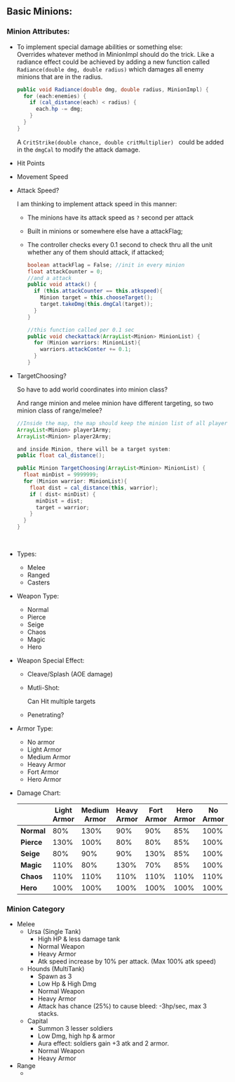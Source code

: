 ## Basic Minions:

### Minion Attributes:

- To implement special damage abilities or something else:  
  Overrides whatever method in MinionImpl should do the trick.
  Like a radiance effect could be achieved by adding a new function called `Radiance(double dmg, double radius)` which damages all enemy minions that are in the radius. 

  ```java
  public void Radiance(double dmg, double radius, MinionImpl) {
    for (each:enemies) {
      if (cal_distance(each) < radius) {
        each.hp -= dmg;
      }
    }
  }
  ```

  A `CritStrike(double chance, double critMultiplier) ` could be added in the `dmgCal` to modify the attack damage.

- Hit Points

- Movement Speed

- Attack Speed?

  I am thinking to implement attack speed in this manner:

  - The minions have its attack speed as `?` second per attack

  - Built in minions or somewhere else have a attackFlag;

  - The controller checks every 0.1 second to check thru all the unit whether any of them should attack, if attacked;

    ```java
    boolean attackFlag = False; //init in every minion
    float attackCounter = 0;
    //and a attack
    public void attack() {
      if (this.attackCounter == this.atkspeed){
        Minion target = this.chooseTarget();
        target.takeDmg(this.dmgCal(target));
      }
    }

    //this function called per 0.1 sec
    public void checkattack(ArrayList<Minion> MinionList) {
      for (Minion warriors: MinionList){
        warriors.attackConter += 0.1;
      }
    }
    ```

- TargetChoosing?

  So have to add world coordinates into minion class?

  And range minion and melee minion have different targeting, so two minion class of range/melee?

  ```java
  //Inside the map, the map should keep the minion list of all players like 
  ArrayList<Minion> player1Army;
  ArrayList<Minion> player2Army;

  and inside Minion, there will be a target system:
  public float cal_distance();

  public Minion TargetChoosing(ArrayList<Minion> MinionList) {
    float minDist = 9999999;
    for (Minion warrior: MinionList){
      float dist = cal_distance(this, warrior);
      if ( dist< minDist) {
        minDist = dist;
        target = warrior;
      }
    }
  }
  ```

  ​

- Types:

  - Melee
  - Ranged
  - Casters

- Weapon Type:

  - Normal
  - Pierce
  - Seige
  - Chaos
  - Magic
  - Hero

- Weapon Special Effect:

  - Cleave/Splash (AOE damage)

  - Mutli-Shot:

    Can Hit multiple targets

  - Penetrating?

- Armor Type:

  - No armor
  - Light Armor
  - Medium Armor
  - Heavy Armor
  - Fort Armor
  - Hero Armor

- Damage Chart:

  |            | Light Armor | Medium Armor | Heavy Armor | Fort Armor | Hero Armor | No Armor |
  | ---------- | ----------- | ------------ | ----------- | ---------- | ---------- | -------- |
  | **Normal** | 80%         | 130%         | 90%         | 90%        | 85%        | 100%     |
  | **Pierce** | 130%        | 100%         | 80%         | 80%        | 85%        | 100%     |
  | **Seige**  | 80%         | 90%          | 90%         | 130%       | 85%        | 100%     |
  | **Magic**  | 110%        | 80%          | 130%        | 70%        | 85%        | 100%     |
  | **Chaos**  | 110%        | 110%         | 110%        | 110%       | 110%       | 110%     |
  | **Hero**   | 100%        | 100%         | 100%        | 100%       | 100%       | 100%     |

###  Minion Category

- Melee
  - Ursa (Single Tank)
    - High HP & less damage tank
    - Normal Weapon
    - Heavy Armor
    - Atk speed increase by 10% per attack. (Max 100% atk speed)
  - Hounds (MultiTank)
    - Spawn as 3
    - Low Hp & High Dmg
    - Normal Weapon
    - Heavy Armor
    - Attack has chance (25%) to cause bleed: -3hp/sec, max 3 stacks.
  - Capital
    - Summon 3 lesser soldiers
    - Low Dmg, high hp & armor
    - Aura effect: soldiers gain +3 atk and 2 armor.
    - Normal Weapon
    - Heavy Armor
- Range
  - ​